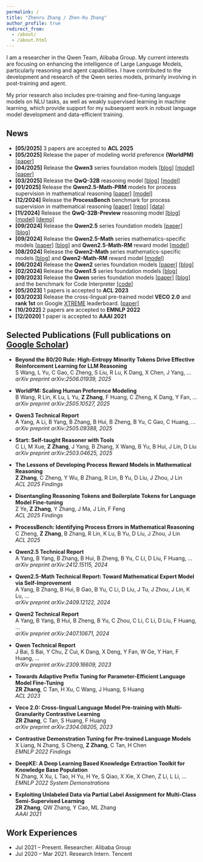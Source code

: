 ```yaml
---
permalink: /
title: "Zhenru Zhang / Zhen-Ru Zhang"
author_profile: true
redirect_from: 
  - /about/
  - /about.html
---
```


I am a researcher in the Qwen Team, Alibaba Group. My current interests are focusing on enhancing the intelligence of Large Language Models, particularly reasoning and agent capabilities. I have contributed to the development and research of the Qwen series models, primarily involving in post-training and agent. 

My prior research also includes pre-training and fine-tuning language models on NLU tasks, as well as weakly supervised learning in machine learning, which provide support for my subsequent work in robust language model development and data-efficient training.

## News

- **[05/2025]** 3 papers are accepted to **ACL 2025**
- **[05/2025]** Release the paper of modeling world preference **(WorldPM)** [[paper]](https://arxiv.org/abs/2505.10527)
- **[04/2025]** Release the **Qwen3** series foundation models [[blog]](https://qwenlm.github.io/blog/qwen3/) [[model]](https://huggingface.co/collections/Qwen/qwen3-67dd247413f0e2e4f653967f) [[paper]](https://arxiv.org/abs/2505.09388)
- **[03/2025]** Release the **QwQ-32B** reasoning model [[blog]](https://qwenlm.github.io/blog/qwq-32b/) [[model]](https://huggingface.co/Qwen/QwQ-32B)
- **[01/2025]** Release the **Qwen2.5-Math-PRM** models for process supervision in mathematical reasoning [[paper]](https://https://arxiv.org/abs/2501.07301) [[model]](https://huggingface.co/Qwen/Qwen2.5-Math-PRM-72B)
- **[12/2024]** Release the **ProcessBench** benchmark for process supervision in mathematical reasoning [[paper]](https://https://arxiv.org/abs/2412.06559) [[repo]](https://github.com/QwenLM/ProcessBench) [[data]](https://huggingface.co/datasets/Qwen/ProcessBench)
- **[11/2024]** Release the **QwQ-32B-Preview** reasoning model [[blog]](https://qwenlm.github.io/blog/qwq-32b-preview/) [[model]](https://huggingface.co/Qwen/QwQ-32B-Preview) [[demo]](https://huggingface.co/spaces/Qwen/QwQ-32B-preview)
- **[09/2024]** Release the **Qwen2.5** series foundation models [[paper]](https://arxiv.org/abs/2412.15115) [[blog]](https://qwenlm.github.io/blog/qwen2.5/)
- **[09/2024]** Release the **Qwen2.5-Math** series mathematics-specific models [[paper]](https://arxiv.org/abs/2409.12122) [[blog]](https://qwenlm.github.io/blog/qwen2.5-math/) and **Qwen2.5-Math-RM** reward model [[model]](https://huggingface.co/Qwen/Qwen2.5-Math-RM-72B)
- **[08/2024]** Release the **Qwen2-Math** series mathematics-specific models [[blog]](https://qwenlm.github.io/blog/qwen2-math/) and **Qwen2-Math-RM** reward model [[model]](https://huggingface.co/Qwen/Qwen2-Math-RM-72B)
- **[06/2024]** Release the **Qwen2** series foundation models [[paper]](https://arxiv.org/abs/2407.10671) [[blog]](https://qwenlm.github.io/blog/qwen2/)
- **[02/2024]** Release the **Qwen1.5** series foundation models [[blog]](https://qwenlm.github.io/blog/qwen1.5/)
- **[09/2023]** Release the **Qwen** series foundation models [[paper]](https://arxiv.org/abs/2309.16609) [[blog]](https://qwenlm.github.io/blog/qwen/) and the benchmark for Code Interpreter [[code]](https://github.com/QwenLM/Qwen-Agent/tree/main/benchmark/code_interpreter)
- **[05/2023]** 1 papers is accepted to **ACL 2023**
- **[03/2023]** Release the cross-lingual pre-trained model **VECO 2.0** and **rank 1st** on Google [XTREME](https://sites.research.google/xtreme/) leaderboard. [[paper]](https://arxiv.org/abs/2304.08205)
- **[10/2022]** 2 papers are accepted to **EMNLP 2022**
- **[12/2020]** 1 paper is accepted to **AAAI 2021**

## Selected Publications (Full publications on [Google Scholar](https://scholar.google.com/citations?user=scujDKkAAAAJ))

- **Beyond the 80/20 Rule: High-Entropy Minority Tokens Drive Effective Reinforcement Learning for LLM Reasoning**  
  S Wang, L Yu, C Gao, C Zheng, S Liu, R Lu, K Dang, X Chen, J Yang, ...  
  *arXiv preprint arXiv:2506.01939, 2025*  

- **WorldPM: Scaling Human Preference Modeling**  
  B Wang, R Lin, K Lu, L Yu, **Z Zhang**, F Huang, C Zheng, K Dang, Y Fan, ...  
  *arXiv preprint arXiv:2505.10527, 2025*  

- **Qwen3 Technical Report**  
  A Yang, A Li, B Yang, B Zhang, B Hui, B Zheng, B Yu, C Gao, C Huang, ...  
  *arXiv preprint arXiv:2505.09388, 2025*  
  
- **Start: Self-taught Reasoner with Tools**  
  C Li, M Xue, **Z Zhang**, J Yang, B Zhang, X Wang, B Yu, B Hui, J Lin, D Liu  
  *arXiv preprint arXiv:2503.04625, 2025*  

- **The Lessons of Developing Process Reward Models in Mathematical Reasoning**  
  **Z Zhang**, C Zheng, Y Wu, B Zhang, R Lin, B Yu, D Liu, J Zhou, J Lin  
  *ACL 2025 Findings*  

- **Disentangling Reasoning Tokens and Boilerplate Tokens for Language Model Fine-tuning**  
  Z Ye, **Z Zhang**, Y Zhang, J Ma, J Lin, F Feng  
  *ACL 2025 Findings*  

- **ProcessBench: Identifying Process Errors in Mathematical Reasoning**  
  C Zheng, **Z Zhang**, B Zhang, R Lin, K Lu, B Yu, D Liu, J Zhou, J Lin  
  *ACL 2025*  

- **Qwen2.5 Technical Report**  
  A Yang, B Yang, B Zhang, B Hui, B Zheng, B Yu, C Li, D Liu, F Huang, ...  
  *arXiv preprint arXiv:2412.15115, 2024*  

- **Qwen2.5-Math Technical Report: Toward Mathematical Expert Model via Self-Improvement**  
  A Yang, B Zhang, B Hui, B Gao, B Yu, C Li, D Liu, J Tu, J Zhou, J Lin, K Lu, ...  
  *arXiv preprint arXiv:2409.12122, 2024*  

- **Qwen2 Technical Report**  
  A Yang, B Yang, B Hui, B Zheng, B Yu, C Zhou, C Li, C Li, D Liu, F Huang, ...  
  *arXiv preprint arXiv:2407.10671, 2024*

- **Qwen Technical Report**  
  J Bai, S Bai, Y Chu, Z Cui, K Dang, X Deng, Y Fan, W Ge, Y Han, F Huang, ...  
  *arXiv preprint arXiv:2309.16609, 2023*  

- **Towards Adaptive Prefix Tuning for Parameter-Efficient Language Model Fine-Tuning**  
  **ZR Zhang**, C Tan, H Xu, C Wang, J Huang, S Huang  
  *ACL 2023*  

- **Veco 2.0: Cross-lingual Language Model Pre-training with Multi-Granularity Contrastive Learning**  
  **ZR Zhang**, C Tan, S Huang, F Huang  
  *arXiv preprint arXiv:2304.08205, 2023*

- **Contrastive Demonstration Tuning for Pre-trained Language Models**  
  X Liang, N Zhang, S Cheng, **Z Zhang**, C Tan, H Chen  
  *EMNLP 2022 Findings*  

- **DeepKE: A Deep Learning Based Knowledge Extraction Toolkit for Knowledge Base Population**  
  N Zhang, X Xu, L Tao, H Yu, H Ye, S Qiao, X Xie, X Chen, Z Li, L Li, ...  
  *EMNLP 2022 System Demonstrations*  

- **Exploiting Unlabeled Data via Partial Label Assignment for Multi-Class Semi-Supervised Learning**  
  **ZR Zhang**, QW Zhang, Y Cao, ML Zhang  
  *AAAI 2021*  


## Work Experiences

- Jul 2021 – Present. Researcher. Alibaba Group
- Jul 2020 – Mar 2021. Research Intern. Tencent
